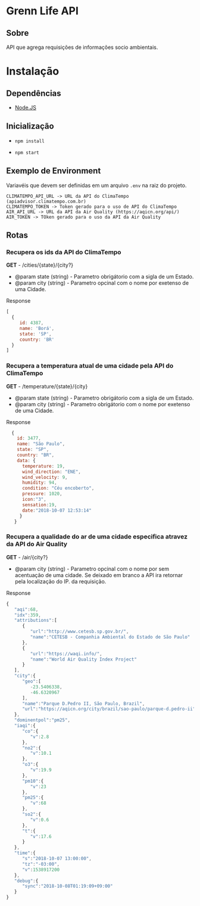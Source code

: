 # Grenn Life API

## Sobre

API que agrega requisições de informações socio ambientais.

# Instalação

## Dependências

- [Node.JS](http://nodejs.org)

## Inicialização

- `npm install`

- `npm start`

## Exemplo de Environment

Variavéis que devem ser definidas em um arquivo `.env` na raiz do projeto.

```
CLIMATEMPO_API_URL -> URL da API do ClimaTempo (apiadvisor.climatempo.com.br)
CLIMATEMPO_TOKEN -> Token gerado para o uso de API do ClimaTempo
AIR_API_URL -> URL da API da Air Quality (https://aqicn.org/api/)
AIR_TOKEN -> TOken gerado para o uso da API da Air Quality
```

## Rotas

### Recupera os ids da API do ClimaTempo

**GET** - /cities/{state}/{city?}

 - @param state (string) - Parametro obrigátorio com a sigla de um Estado.
 - @param city (string) - Parametro opcinal com o nome por exetenso de uma Cidade.

Response

```js
[
  {
     id: 4387, 
     name: 'Borá',
     state: 'SP',
     country: 'BR'
  }
]
```

### Recupera a temperatura atual de uma cidade pela API do ClimaTempo

**GET** - /temperature/{state}/{city}

 - @param state (string) - Parametro obrigátorio com a sigla de um Estado.
 - @param city (string) - Parametro obrigátorio com o nome por exetenso de uma Cidade.

Response

```js
  {
    id: 3477,
    name: "São Paulo",
    state: "SP",
    country: "BR", 
    data: {
      temperature: 19,
      wind_direction: "ENE",
      wind_velocity: 9, 
      humidity: 94,
      condition: "Céu encoberto",
      pressure: 1020,
      icon:"3", 
      sensation:19,
      date:"2018-10-07 12:53:14"
     }
   }
```

### Recupera a qualidade do ar de uma cidade especifica atravez da API do Air Quality

**GET** - /air/{city?}

 - @param city (string) - Parametro opcinal com o nome por sem acentuação de uma cidade. Se deixado em branco a API ira retornar pela localização do IP. da requisição.

Response

```js
{
   "aqi":68,
   "idx":359,
   "attributions":[
      {
         "url":"http://www.cetesb.sp.gov.br/",
         "name":"CETESB - Companhia Ambiental do Estado de São Paulo"
      },
      {
         "url":"https://waqi.info/",
         "name":"World Air Quality Index Project"
      }
   ],
   "city":{
      "geo":[
         -23.5406338,
         -46.6320967
      ],
      "name":"Parque D.Pedro II, São Paulo, Brazil",
      "url":"https://aqicn.org/city/brazil/sao-paulo/parque-d.pedro-ii"
   },
   "dominentpol":"pm25",
   "iaqi":{
      "co":{
         "v":2.8
      },
      "no2":{
         "v":10.1
      },
      "o3":{
         "v":19.9
      },
      "pm10":{
         "v":23
      },
      "pm25":{
         "v":68
      },
      "so2":{
         "v":0.6
      },
      "t":{
         "v":17.6
      }
   },
   "time":{
      "s":"2018-10-07 13:00:00",
      "tz":"-03:00",
      "v":1538917200
   },
   "debug":{
      "sync":"2018-10-08T01:19:09+09:00"
   }
}
```
